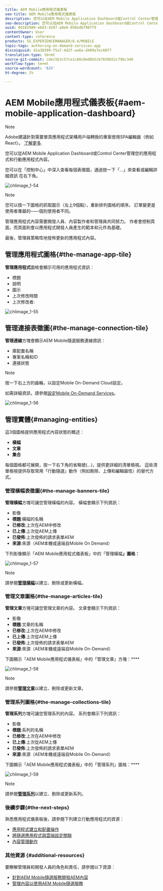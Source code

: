 ```yaml
---
title: AEM Mobile應用程式儀表板
seo-title: AEM Mobile應用程式儀表板
description: 您可以從AEM Mobile Application Dashboard或Control Center管理您的應用程式和行動應用程式內容。 請依照本頁進一步瞭解。
seo-description: 您可以從AEM Mobile Application Dashboard或Control Center管理您的應用程式和行動應用程式內容。 請依照本頁進一步瞭解。
uuid: 0d182989-eb83-4207-a8e0-050edbf98ff9
contentOwner: User
content-type: reference
products: SG_EXPERIENCEMANAGER/6.4/MOBILE
topic-tags: authoring-on-demand-services-app
discoiquuid: 42a38399-f5a7-4d2f-aa6a-d409a7ec60f7
translation-type: tm+mt
source-git-commit: cdec5b3c57ce1c80c0ed6b5cb7650b52cf9bc340
workflow-type: tm+mt
source-wordcount: '625'
ht-degree: 2%

---
```



# AEM Mobile應用程式儀表板{#aem-mobile-application-dashboard}

>[!NOTE]
>
>Adobe建議針對需要單頁應用程式架構用戶端轉換的專案使用SPA編輯器（例如React）。 [了解更多](/help/sites-developing/spa-overview.md).

您可以從AEM Mobile Application Dashboard或Control Center管理您的應用程式和行動應用程式內容。

您可以在「控制中心」中深入查看每個表徵圖，通過按一下「...」來查看或編輯詳細資訊 在右下角。

![chlimage_1-54](assets/chlimage_1-54.png)

>[!NOTE]
>
>您可以按一下圖格的抓取圖示（左上9個點），重新排列圖格的順序。 訂單變更是使用者專屬的——個別使用者不同。

管理應用程式內容需要開發人員、內容製作者和管理員共同努力。 作者會控制頁面，而頁面則會以應用程式開發人員產生的範本和元件為基礎。

最後，管理員策略性地發佈更新的應用程式內容。

## 管理應用程式圖格{#the-manage-app-tile}

**管理應用程式**&#x200B;圖格會顯示可用的應用程式資訊：

* 標題
* 說明
* 圖示
* 上次修改時間
* 上次修改者:

![chlimage_1-55](assets/chlimage_1-55.png)

## 管理連接表徵圖{#the-manage-connection-tile}

**管理連線**&#x200B;方塊會顯示AEM Mobile隨選服務連線資訊：

* 庫配置名稱
* 專案名稱和ID
* 連接狀態

>[!NOTE]
>
>按一下右上方的齒輪，以設定Mobile On-Demand Cloud設定。
>
>如需詳細資訊，請參閱[設定Mobile On-Demand Services](/help/mobile/mobile-on-demand-associating-an-on-demand-app-to-cloud-configuration.md)。

![chlimage_1-56](assets/chlimage_1-56.png)

## 管理實體{#managing-entities}

這3個圖格提供應用程式內容狀態的概述：

* **橫幅**
* **文章**
* **集合**

每個圖格都可展開，按一下右下角的省略號(...)，提供更詳細的清單檢視。 這些清單檢視提供存取常用「行動隨選」動作（例如刪除、上傳和編輯屬性）的替代方式。

### 管理橫幅表徵圖{#the-manage-banners-tile}

**管理橫幅**&#x200B;方塊可讓您管理橫幅的內容。 橫幅會顯示下列資訊：

* 影像
* **標題**:橫幅的名稱
* **已修改**:上次在AEM中修改
* **已上傳**:上次從AEM上傳
* **已發佈**:上次發佈的請求表單AEM
* **來源**:來源（AEM本機或遠端自Mobile On Demand）

下列影像顯示「AEM Mobile應用程式儀表板」中的「管理橫幅&#x200B;**」圖格：**

![chlimage_1-57](assets/chlimage_1-57.png)

>[!NOTE]
>
>請參閱&#x200B;**[管理橫幅](/help/mobile/mobile-on-demand-managing-banners.md)**&#x200B;以建立、刪除或更新橫幅。

### 管理文章圖格{#the-manage-articles-tile}

**管理文章**&#x200B;方塊可讓您管理文章的內容。 文章會顯示下列資訊：

* 影像
* **標題**:文章的名稱
* **已修改**:上次在AEM中修改
* **已上傳**:上次從AEM上傳
* **已發佈**:上次發佈的請求表單AEM
* **來源**:來源（AEM本機或遠端自Mobile On-Demand）

下圖顯示「AEM Mobile應用程式儀表板」中的「管理文章」方塊：****

![chlimage_1-58](assets/chlimage_1-58.png)

>[!NOTE]
>
>請參閱&#x200B;[**管理文章**](/help/mobile/mobile-on-demand-managing-articles.md)&#x200B;以建立、刪除或更新文章。

### 管理系列圖格{#the-manage-collections-tile}

**管理系列**&#x200B;方塊可讓您管理系列的內容。 系列會顯示下列資訊：

* 影像
* **標題**:系列的名稱
* **已修改**:上次在AEM中修改
* **已上傳**:上次從AEM上傳
* **已發佈**:上次發佈的請求表單AEM
* **來源**:來源（AEM本機或遠端自Mobile On-Demand）

下圖顯示「AEM Mobile應用程式儀表板」中的「管理系列」圖格：****

![chlimage_1-59](assets/chlimage_1-59.png)

>[!NOTE]
>
>請參閱&#x200B;**[管理系列](/help/mobile/mobile-on-demand-managing-collections.md)**&#x200B;以建立、刪除或更新系列。

### 後續步驟{#the-next-steps}

熟悉應用程式儀表板後，請參閱下列建立行動應用程式的資源：

* [應用程式建立和配置操作](/help/mobile/mobile-apps-ondemand-application-create-configure-action.md)
* [將隨選應用程式與雲端設定關聯](/help/mobile/mobile-on-demand-associating-an-on-demand-app-to-cloud-configuration.md)
* [內容管理動作](/help/mobile/mobile-apps-ondemand-manage-content-ondemand.md)

### 其他資源 {#additional-resources}

要瞭解管理員和開發人員的角色和責任，請參閱以下資源：

* [針對AEM Mobile隨選服務開發AEM內容](/help/mobile/aem-mobile-on-demand.md)
* [管理內容以使用AEM Mobile隨選服務](/help/mobile/aem-mobile.md)

